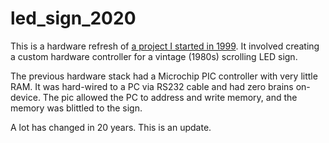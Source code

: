 
# led_sign_2020

This is a hardware refresh of [a project I started in 1999](https://noisybox.net/electronics/LED_sign).
It involved creating a custom hardware controller for a vintage (1980s) scrolling LED sign.

The previous hardware stack had a Microchip PIC controller with very little RAM.  It was 
hard-wired to a PC via RS232 cable and had zero brains on-device.  The pic allowed the PC
to address and write memory, and the memory was blittled to the sign.

A lot has changed in 20 years.  This is an update.
